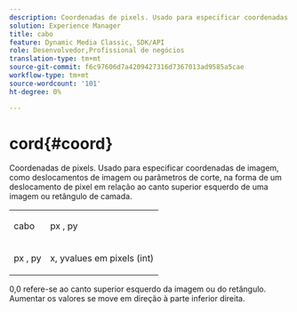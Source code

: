 ```yaml
---
description: Coordenadas de pixels. Usado para especificar coordenadas de imagem, como deslocamentos de imagem ou parâmetros de corte, em forma de um deslocamento de pixel em relação ao canto superior esquerdo de uma imagem ou retângulo de camada.
solution: Experience Manager
title: cabo
feature: Dynamic Media Classic, SDK/API
role: Desenvolvedor,Profissional de negócios
translation-type: tm+mt
source-git-commit: f6c97606d7a4209427316d7367013ad9585a5cae
workflow-type: tm+mt
source-wordcount: '101'
ht-degree: 0%

---
```



# cord{#coord}

Coordenadas de pixels. Usado para especificar coordenadas de imagem, como deslocamentos de imagem ou parâmetros de corte, na forma de um deslocamento de pixel em relação ao canto superior esquerdo de uma imagem ou retângulo de camada.

<table id="simpletable_A686120953124ACB8803CB9C877252AB"> 
 <tr class="strow"> 
  <td class="stentry"> <p><span class="codeph"> <span class="varname"> cabo</span> </span> </p> </td> 
  <td class="stentry"> <p><span class="codeph"> <span class="varname"> px</span> </span>,  <span class="codeph"><span class="varname"> py</span></span> </p></td> 
 </tr> 
 <tr class="strow"> 
  <td class="stentry"> <p><span class="codeph"> <span class="varname"> px</span> </span>,  <span class="codeph"><span class="varname"> py</span></span> </p></td> 
  <td class="stentry"> <p><span class="varname"> x</span>,  <span class="varname"> </span> yvalues em pixels (int) </p></td> 
 </tr> 
</table>

0,0 refere-se ao canto superior esquerdo da imagem ou do retângulo. Aumentar os valores se move em direção à parte inferior direita.
